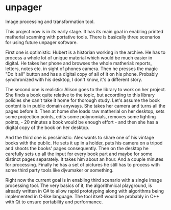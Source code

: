 unpager
=======

Image processing and transformation tool.

This project now is in its early stage. 
It has its main goal in enabling printed matherial scanning with portative tools. 
There is basically three scenarios for using future unpager software.

First one is optimistic:
Hubert is a historian working in the archive. He has to process a whole lot of unique material which would be much easier in digital. He takes her phone and browses the whole matherial: reports, letters, notes etc. in sight of phones camera. Then he presses the magic "Do it all" button and has a digital copy of all of it on his phone. Probably synchronized with his desktop, I don't know, it's a different story.


The second one is realistic:
Alison goes to the library to work on her project. She finds a book quite relative to the topic, but according to this library policies she can't take it home for thorough study. Let's assume the book content is in public domain anyways. She takes her camera and turns all the pages before it. Then at home she loads raw matherial on her desktop, sets some projection points, edits some polynomials, removes some lighting points, - 20 minutes a book would be enough effort - and then she has a digital copy of the book on her desktop.

And the third one is pessimistic:
Alex wants to share one of his vintage books with the public. He sets it up in a holder, puts his camera on a tripod and shoots the books' pages consequently. Then on the desktop he carefully sets up all the input for every book part and maybe for some distinct pages separately. It takes him about an hour. And a couple minutes for processing. Finally he has a set of pictures he still has to process with some third party tools like djvumaker or something.

Right now the current goal is in enabling third scenario with a single image processing tool. The very basics of it, the algorithmical playground, is already written in C# to allow rapid prototyping along with algorithms being implemented in C-like language. The tool itself would be probably in C++ with Qt to ensure portability and performance.
